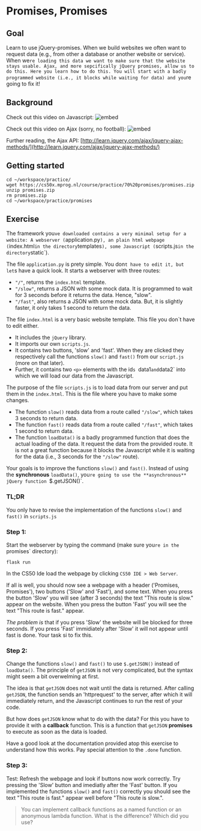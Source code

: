 # Promises, Promises

## Goal

Learn to use jQuery-promises. When we build websites we often want to request data (e.g., from other a database or another website or service). When we`re loading this data we want to make sure that the website stays usable. Ajax, and more sepcifically jQuery promises, allow us to do this. Here you learn how to do this. You will start with a badly programmed website (i.e., it blocks while waiting for data) and you`re going to fix it!

## Background

Check out this video on Javascript:
![embed](https://www.youtube.com/embed/Z93IaNfavZw)

Check out this video on Ajax (sorry, no football):
![embed](https://www.youtube.com/embed/dQcBs4S-wEQ)

Further reading, the Ajax API:
[http://learn.jquery.com/ajax/jquery-ajax-methods/](http://learn.jquery.com/ajax/jquery-ajax-methods/)


## Getting started

    cd ~/workspace/practice/
    wget https://cs50x.mprog.nl/course/practice/70%20promises/promises.zip
    unzip promises.zip
    rm promises.zip
    cd ~/workspace/practice/promises

## Exercise
The framework you`ve downloaded contains a very minimal setup for a website: A webserver (`application.py`), an plain html webpage (`index.html` in the directory `templates`), some Javascript (`scripts.js` in the directory `static`).

The file `application.py` is prety simple. You don`t have to edit it, but let`s have a quick look. It starts a webserver with three routes: 

- `"/"`, returns the `index.html` template.
- `"/slow"`, returns a JSON with some mock data. It is programmed to wait for 3 seconds before it returns the data. Hence, "slow".
- `"/fast"`, also returns a JSON with some mock data. But, it is slightly faster, it only takes 1 second to return the data.

The file `index.html` is a very basic website template. This file you don`t have to edit either.

- It includes the `jQuery` library.
- It imports our own `scripts.js`.
- It contains two buttons, 'slow' and 'fast'. When they are clicked they respectively call the functions `slow()` and `fast()` from our `script.js` (more on that later).
- Further, it contains two `<p>` elements with the id`s `data1` and `data2` into which we will load our data from the Javascript.

The purpose of the file `scripts.js` is to load data from our server and put them in the `index.html`. This is the file where you have to make some changes.
- The function `slow()` reads data from a route called `"/slow"`, which takes 3 seconds to return data.
- The function `fast()` reads data from a route called `"/fast"`, which takes 1 second to return data.
- The function `loadData()` is a badly programmed function that does the actual loading of the data. It request the data from the provided route. It is not a great function because it blocks the Javascript while it is waiting for the data (i.e., 3 seconds for the `"/slow"` route).

Your goals is to improve the functions `slow()` and `fast()`. Instead of using the **synchronous** `loadData()`, you`re going to use the **asynchronous** jQuery function `$.getJSON()`.

### TL;DR

You only have to revise the implementation of the functions `slow()` and `fast()` in `scripts.js`

### Step 1:

Start the webserver by typing the command (make sure you`re in the `promises` directory):

	flask run 

In the CS50 Ide load the webpage by clicking `CS50 IDE > Web Server`.

If all is well, you should now see a webpage with a header ('Promises, Promises'), two buttons ('Slow' and 'Fast'), and some text.
When you press the button 'Slow' you will see (after 3 seconds) the text "This route is slow." appear on the website. When you press the button 'Fast' you will see the text "This route is fast." appear. 

*The problem is* that if you press 'Slow' the website will be blocked for three seconds. If you press 'Fast' immidiately after 'Slow' it will not appear until fast is done. Your task si to fix this.

### Step 2:

Change the functions `slow()` and `fast()` to use `$.getJSON()` instead of `loadData()`. The principle of `getJSON` is not very complicated, but the syntax might seem a bit overwelming at first.

The idea is that `getJSON` does not wait until the data is returned. After calling `getJSON`, the function sends an 'httprequest' to the server, after which it will immediately return, and the Javascript continues to run the rest of your code.

But how does `getJSON` know what to do with the data? For this you have to provide it with a **callback** function. This is a function that `getJSON` **promises** to execute as soon as the data is loaded.

Have a good look at the documentation provided atop this exercise to understand how this works. Pay special attention to the `.done` function.

### Step 3:

Test: Refresh the webpage and look if buttons now work correctly. Try pressing the 'Slow' button and imediatly after the 'Fast' button. If you implemented the functions `slow()` and `fast()` correctly you should see the text "This route is fast." appear well before "This route is slow.".

> You can implement callback functions as a named function or an anonymous lambda function. What is the difference? Which did you use? 